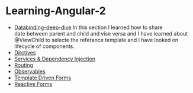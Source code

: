 # Learning-Angular-2

- [Databinding-deep-dive](https://github.com/OubaidaAkilan/Learning-Angular-2/tree/main/server-app) In this section I learned how to share  
  date between parent and child and vise versa and I have learned about  
  @ViewChild to selecte the referance template and I have looked on lifecycle of components.  
- [Dirctives](https://github.com/OubaidaAkilan/Learning-Angular-2/tree/main/server-app)
- [Services & Dependency Injection](https://github.com/OubaidaAkilan/Learning-Angular-2/tree/main/services-dependency-injection-app)
- [Routing](https://github.com/OubaidaAkilan/Learning-Angular-2/tree/main/routing-app)
- [Observables](https://github.com/OubaidaAkilan/Learning-Angular-2/tree/main/observable-app)
- [Template Driven Forms](https://github.com/OubaidaAkilan/Learning-Angular-2/tree/main/forms-template-driven)
- [Reactive Forms](https://github.com/OubaidaAkilan/Learning-Angular-2/tree/main/forms-reactive)
